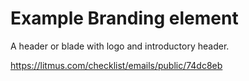 # Example Branding element

A header or blade with logo and introductory header.

https://litmus.com/checklist/emails/public/74dc8eb
